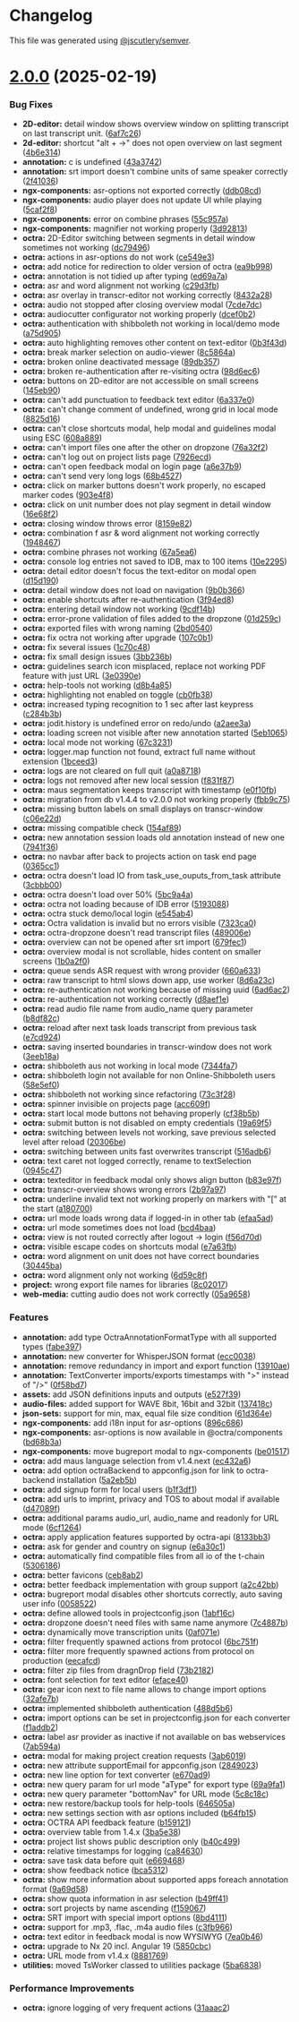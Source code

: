 # Changelog

This file was generated using [@jscutlery/semver](https://github.com/jscutlery/semver).

# [2.0.0](https://github.com/IPS-LMU/octra/compare/octra-1.4.4...octra-2.0.0) (2025-02-19)


### Bug Fixes

* **2D-editor:** detail window shows overview window on splitting transcript on last transcript unit. ([6af7c26](https://github.com/IPS-LMU/octra/commit/6af7c26e0db1149e3e3cd3a98b4822b6e802083a))
* **2d-editor:** shortcut "alt + ->" does not open overview on last segment ([4b6e314](https://github.com/IPS-LMU/octra/commit/4b6e31493cd80c844bf1ff02b07a66d86194b23c))
* **annotation:** c is undefined ([43a3742](https://github.com/IPS-LMU/octra/commit/43a3742f113215998bc44f968dbf10498a91e842))
* **annotation:** srt import doesn't combine units of same speaker correctly ([2f41036](https://github.com/IPS-LMU/octra/commit/2f41036a90eb756872ccc4118729f989c9910243))
* **ngx-components:** asr-options not exported correctly ([ddb08cd](https://github.com/IPS-LMU/octra/commit/ddb08cd6138334476e7ec2bcf935652f9f025050))
* **ngx-components:** audio player does not update UI while playing ([5caf2f8](https://github.com/IPS-LMU/octra/commit/5caf2f87aa595f80c605fdeda76c73315ecb54fd))
* **ngx-components:** error on combine phrases ([55c957a](https://github.com/IPS-LMU/octra/commit/55c957a889de4cd227bdb2dc953d2871b65f276b))
* **ngx-components:** magnifier not working properly ([3d92813](https://github.com/IPS-LMU/octra/commit/3d928137a9afcb285477dc13e6b0310d17d7b01f))
* **octra:** 2D-Editor switching between segments in detail window sometimes not working ([dc79496](https://github.com/IPS-LMU/octra/commit/dc7949691162d64a793497eb3621e9b38c2b996f))
* **octra:** actions in asr-options do not work ([ce549e3](https://github.com/IPS-LMU/octra/commit/ce549e368159ea87b22f49340e638c8ef847a6e4))
* **octra:** add notice for redirection to older version of octra ([ea9b998](https://github.com/IPS-LMU/octra/commit/ea9b998a0443e6d198fa816068c6668301eb251a))
* **octra:** annotation is not tidied up after typing ([ed69a7a](https://github.com/IPS-LMU/octra/commit/ed69a7ad64937aa51f233bb7cfafc360bc9904d3))
* **octra:** asr and word alignment not working ([c29d3fb](https://github.com/IPS-LMU/octra/commit/c29d3fb849ae5f4b8c067faa7b4474c28cfc4a9e))
* **octra:** asr overlay in transcr-editor not working correctly ([8432a28](https://github.com/IPS-LMU/octra/commit/8432a28cbf6684380b083f44ce711ee31372b480))
* **octra:** audio not stopped after closing overview modal ([7cde7dc](https://github.com/IPS-LMU/octra/commit/7cde7dc1a8ed2e382bbdad1483009bb9ad0cb9ad))
* **octra:** audiocutter configurator not working properly ([dcef0b2](https://github.com/IPS-LMU/octra/commit/dcef0b24719eaff53ad1a0620fc6cb3cb87cdc8e))
* **octra:** authentication with shibboleth not working in local/demo mode ([a75d905](https://github.com/IPS-LMU/octra/commit/a75d90528a185ba2104e927c78c2995a2224fb80))
* **octra:** auto highlighting removes other content on text-editor ([0b3f43d](https://github.com/IPS-LMU/octra/commit/0b3f43d6b8064b52ed363be2735ffdd158bb4f7b))
* **octra:** break marker selection on audio-viewer ([8c5864a](https://github.com/IPS-LMU/octra/commit/8c5864a6076210632d37094994cfd71eec7694df))
* **octra:** broken online deactivated message ([89db357](https://github.com/IPS-LMU/octra/commit/89db3572517ffa45207da774933e5801a09e275d))
* **octra:** broken re-authentication after re-visiting octra ([98d6ec6](https://github.com/IPS-LMU/octra/commit/98d6ec6f022bcec67e37ed8174badadda82ba26c))
* **octra:** buttons on 2D-editor are not accessible on small screens ([145eb90](https://github.com/IPS-LMU/octra/commit/145eb90afcfff94bafa9ff422028f4f87308162f))
* **octra:** can't add punctuation to feedback text editor ([6a337e0](https://github.com/IPS-LMU/octra/commit/6a337e027c6b7562d763aaff346b1c88397a0f46))
* **octra:** can't change comment of undefined, wrong grid in local mode ([8825d16](https://github.com/IPS-LMU/octra/commit/8825d1622beb989da34b1bbe30f89df44d647493))
* **octra:** can't close shortcuts modal, help modal and guidelines modal using ESC ([608a889](https://github.com/IPS-LMU/octra/commit/608a8898f3dfe5665da99bcdc4350bf4e56921bd))
* **octra:** can't import files one after the other on dropzone ([76a32f2](https://github.com/IPS-LMU/octra/commit/76a32f268588a5bc60f119c8b5e3eb56a65332a7))
* **octra:** can't log out on project lists page ([7926ecd](https://github.com/IPS-LMU/octra/commit/7926ecde986dc684ee5b52dbb3a27d9f3b28b256))
* **octra:** can't open feedback modal on login page ([a6e37b9](https://github.com/IPS-LMU/octra/commit/a6e37b956d2509ac73fed31cdd68b70a4b929f16))
* **octra:** can't send very long logs ([68b4527](https://github.com/IPS-LMU/octra/commit/68b4527c407750991a54090a1a8e1d54620e1a1f))
* **octra:** click on marker buttons doesn't work properly, no escaped marker codes ([903e4f8](https://github.com/IPS-LMU/octra/commit/903e4f886f3cdc40fd99ec37bfdd6539317b0cf9))
* **octra:** click on unit number does not play segment in detail window ([16e68f2](https://github.com/IPS-LMU/octra/commit/16e68f2d679502e28109868ccb8187a25f2c7459))
* **octra:** closing window throws error ([8159e82](https://github.com/IPS-LMU/octra/commit/8159e827bd34571e9977c0617ff7c8826059ce55))
* **octra:** combination f asr & word alignment not working correctly ([1948467](https://github.com/IPS-LMU/octra/commit/194846784ec000ec745ea0e20d4d3006009bd0e5))
* **octra:** combine phrases not working ([67a5ea6](https://github.com/IPS-LMU/octra/commit/67a5ea69af37f5cf612a910467ce0967710c54b1))
* **octra:** console log entries not saved to IDB, max to 100 items ([10e2295](https://github.com/IPS-LMU/octra/commit/10e2295b2ce11231ded3a73676dc2938e4a889f9))
* **octra:** detail editor doesn't focus the text-editor on modal open ([d15d190](https://github.com/IPS-LMU/octra/commit/d15d190f9b9e6fa1ea60580f98ab72475bfaaea2))
* **octra:** detail window does not load on navigation ([9b0b366](https://github.com/IPS-LMU/octra/commit/9b0b366d86323668ffae70a7e735ce1703e0a7c1))
* **octra:** enable shortcuts after re-authentication ([3f94ed8](https://github.com/IPS-LMU/octra/commit/3f94ed8bf1f89674d0c5686383718e175b9fd18c))
* **octra:** entering detail window not working ([9cdf14b](https://github.com/IPS-LMU/octra/commit/9cdf14b2e2120bf711ed4a1f8050d71afde78b96))
* **octra:** error-prone validation of files added to the dropzone ([01d259c](https://github.com/IPS-LMU/octra/commit/01d259ca7e805917265d488c076fe4a44262a8f0))
* **octra:** exported files with wrong naming ([2bd0540](https://github.com/IPS-LMU/octra/commit/2bd05403b3cc8e7c1f6d7e0b647e378f2aa1996d))
* **octra:** fix octra not working after upgrade ([107c0b1](https://github.com/IPS-LMU/octra/commit/107c0b14a77ec26f3cc6f60d484a2fd987dcb48f))
* **octra:** fix several issues ([1c70c48](https://github.com/IPS-LMU/octra/commit/1c70c48d58351cae4adae18e632ef9746fcd69a1))
* **octra:** fix small design issues ([3bb236b](https://github.com/IPS-LMU/octra/commit/3bb236b51d33df1ee601a44e686271089bad8bdb))
* **octra:** guidelines search icon misplaced, replace not working PDF feature with just URL ([3e0390e](https://github.com/IPS-LMU/octra/commit/3e0390e4d8373c72774f862f46c618ac53404f09))
* **octra:** help-tools not working ([d8b4a85](https://github.com/IPS-LMU/octra/commit/d8b4a85fb6c3f8ade33cef48f06e1a295e8a6128))
* **octra:** highlighting not enabled on toggle ([cb0fb38](https://github.com/IPS-LMU/octra/commit/cb0fb384fe555d1e0df0219ffb4f858fc42df5f9))
* **octra:** increased typing recognition to 1 sec after last keypress ([c284b3b](https://github.com/IPS-LMU/octra/commit/c284b3b8bafc184d81b5b393138096bc4bc36a02))
* **octra:** jodit.history is undefined error on redo/undo ([a2aee3a](https://github.com/IPS-LMU/octra/commit/a2aee3a315938d154171b2ac1f32384516ac3829))
* **octra:** loading screen not visible after new annotation started ([5eb1065](https://github.com/IPS-LMU/octra/commit/5eb1065e96aea13ff1e23624fb6dabfbb7b195f1))
* **octra:** local mode not working ([67c3231](https://github.com/IPS-LMU/octra/commit/67c3231986a7be83bfcd2db787d455b2f576bfdd))
* **octra:** logger.map function not found, extract full name without extension ([1bceed3](https://github.com/IPS-LMU/octra/commit/1bceed3e2755e91e78c4c95ad3f8cd098c09fdfd))
* **octra:** logs are not cleared on full quit ([a0a8718](https://github.com/IPS-LMU/octra/commit/a0a871895e89db63e41b9070e27c7addad4ecfd5))
* **octra:** logs not removed after new local session ([f831f87](https://github.com/IPS-LMU/octra/commit/f831f8701f03aa4a068bd7e5a257e56123ccc647))
* **octra:** maus segmentation keeps transcript with timestamp ([e0f10fb](https://github.com/IPS-LMU/octra/commit/e0f10fba54c5c721573cdffe7058a574d89e1da2))
* **octra:** migration from db v1.4.4 to v2.0.0 not working properly ([fbb9c75](https://github.com/IPS-LMU/octra/commit/fbb9c755580b1a8ef0c51b9a7314b0ea909b9077))
* **octra:** missing button labels on small displays on transcr-window ([c06e22d](https://github.com/IPS-LMU/octra/commit/c06e22daac62324ce6d8b713e3533869e0f275f3))
* **octra:** missing compatible check ([154af89](https://github.com/IPS-LMU/octra/commit/154af89f0a5e3bb95fc8d3df494fd8fc5cd75fcb))
* **octra:** new annotation session loads old annotation instead of new one ([7941f36](https://github.com/IPS-LMU/octra/commit/7941f36325f537ad2a6224d3124d0e52b4366d4a))
* **octra:** no navbar after back to projects action on task end page ([0365cc1](https://github.com/IPS-LMU/octra/commit/0365cc19fec0b74da8e82ad033c2fac6ae4c5cc2))
* **octra:** octra doesn't load IO from task_use_ouputs_from_task attribute ([3cbbb00](https://github.com/IPS-LMU/octra/commit/3cbbb004fc7c5be0827c48641dc95ea16e72c378))
* **octra:** octra doesn't load over 50% ([5bc9a4a](https://github.com/IPS-LMU/octra/commit/5bc9a4a75768aaa954491980a774c34175cc53f2))
* **octra:** octra not loading because of IDB error ([5193088](https://github.com/IPS-LMU/octra/commit/5193088417ffdcc2cacb9ce5d65cc4e72dadbb6b))
* **octra:** octra stuck demo/local login ([e545ab4](https://github.com/IPS-LMU/octra/commit/e545ab4c857466edfe41bdedfb762a912336410e))
* **octra:** Octra validation is invalid but no errors visible ([7323ca0](https://github.com/IPS-LMU/octra/commit/7323ca093647c6ef84573ab7917ecb7927cab70d))
* **octra:** octra-dropzone doesn't read transcript files ([489006e](https://github.com/IPS-LMU/octra/commit/489006e05ca6cf98e7572ce4d168845bd60b9dcf))
* **octra:** overview can not be opened after srt import ([679fec1](https://github.com/IPS-LMU/octra/commit/679fec11d298a2998d584ed83c82fed83059f242))
* **octra:** overview modal is not scrollable, hides content on smaller screens ([1b0a2f0](https://github.com/IPS-LMU/octra/commit/1b0a2f0cffb3e2a4595100c9e4335689b32520b7))
* **octra:** queue sends ASR request with wrong provider ([660a633](https://github.com/IPS-LMU/octra/commit/660a633dea9aec40ab802d91ac0d7be504822ef2))
* **octra:** raw transcript to html slows down app, use worker ([8d6a23c](https://github.com/IPS-LMU/octra/commit/8d6a23caf0cff2dcce1f9b3c090f1d163221e521))
* **octra:** re-authentication not working because of missing uuid ([6ad6ac2](https://github.com/IPS-LMU/octra/commit/6ad6ac262dab0d4956cd511634095b1670ab435e))
* **octra:** re-authentication not working correctly ([d8aef1e](https://github.com/IPS-LMU/octra/commit/d8aef1e3d1f54aa5f7049f6787a28c8d2296f0e1))
* **octra:** read audio file name from audio_name query parameter ([b8df82c](https://github.com/IPS-LMU/octra/commit/b8df82ce4e0bddf63af0ceffa29f00c92f216042))
* **octra:** reload after next task loads transcript from previous task ([e7cd924](https://github.com/IPS-LMU/octra/commit/e7cd92450276234eab3c003333c725cd0070cccc))
* **octra:** saving inserted boundaries in transcr-window does not work ([3eeb18a](https://github.com/IPS-LMU/octra/commit/3eeb18aede44e9a720bc8678ccd4a8b12da84a17))
* **octra:** shibboleth aus not working in local mode ([7344fa7](https://github.com/IPS-LMU/octra/commit/7344fa7a752ba0a6d59dd9546dd4870c469c34cd))
* **octra:** shibboleth login not available for non Online-Shibboleth users ([58e5ef0](https://github.com/IPS-LMU/octra/commit/58e5ef0e0f186aa7c79873f69a59ad8c255f4cea))
* **octra:** shibboleth not working since refactoring ([73c3f28](https://github.com/IPS-LMU/octra/commit/73c3f28ca8d5e672bcdcf73d20c2b54f87c2f44d))
* **octra:** spinner invisible on projects page ([acc609f](https://github.com/IPS-LMU/octra/commit/acc609fd31b356e6d618411a2b82f7362980b832))
* **octra:** start local mode buttons not behaving properly ([cf38b5b](https://github.com/IPS-LMU/octra/commit/cf38b5bc4d359f016bcae2d694c1a5a64b4e597c))
* **octra:** submit button is not disabled on empty credentials ([19a69f5](https://github.com/IPS-LMU/octra/commit/19a69f5492f2dbecefa0c0e58b2ee0caef60a936))
* **octra:** switching between levels not working, save previous selected level after reload ([20306be](https://github.com/IPS-LMU/octra/commit/20306beb7678a435807ca4e81c5bd9b8bdf3d388))
* **octra:** switching between units fast overwrites transcript ([516adb6](https://github.com/IPS-LMU/octra/commit/516adb6d8d2289db3e90b04381f13909833a02e7))
* **octra:** text caret not logged correctly, rename to textSelection ([0945c47](https://github.com/IPS-LMU/octra/commit/0945c476801fdb32dc705914187de0e4c251d5be))
* **octra:** texteditor in feedback modal only shows align button ([b83e97f](https://github.com/IPS-LMU/octra/commit/b83e97f3676b020d6f7b774d7ec98f808e30ed44))
* **octra:** transcr-overview shows wrong errors ([2b97a97](https://github.com/IPS-LMU/octra/commit/2b97a976e2156b265b1661369e6ccaf6f90d5e3d))
* **octra:** underline invalid text not working properly on markers with "[” at the start ([a180700](https://github.com/IPS-LMU/octra/commit/a1807009492793c6fa68a96f666a8cb901ea5384))
* **octra:** url mode loads wrong data if logged-in in other tab ([efaa5ad](https://github.com/IPS-LMU/octra/commit/efaa5ad3fe64308f78363fd078a8d214663912a3))
* **octra:** url mode sometimes does not load ([bcd4baa](https://github.com/IPS-LMU/octra/commit/bcd4baae17a57ed6ae2271266eb535770a716909))
* **octra:** view is not routed correctly after logout -> login ([f56d70d](https://github.com/IPS-LMU/octra/commit/f56d70df9a8277534d523bfbd97d4f2afbe64fa8))
* **octra:** visible escape codes on shortcuts modal ([e7a63fb](https://github.com/IPS-LMU/octra/commit/e7a63fb542ee0841e21ffae1cdf9704a22525b1c))
* **octra:** word alignment on unit does not have correct boundaries ([30445ba](https://github.com/IPS-LMU/octra/commit/30445ba1892b71bf1e259905e5e9a08a57106c6c))
* **octra:** word alignment only not working ([6d59c8f](https://github.com/IPS-LMU/octra/commit/6d59c8f0c4b06902fe24741eb61a45a0028ac571))
* **project:** wrong export file names for libraries ([8c02017](https://github.com/IPS-LMU/octra/commit/8c02017e1263c8f1dd3353966482f80e0e8f396d))
* **web-media:** cutting audio does not work correctly ([05a9658](https://github.com/IPS-LMU/octra/commit/05a965874dd7785f311ef7f41f194daec1f0c09b))


### Features

* **annotation:** add type OctraAnnotationFormatType with all supported types ([fabe397](https://github.com/IPS-LMU/octra/commit/fabe397b751c58245890a8651c22fe36d6883179))
* **annotation:** new converter for WhisperJSON format ([ecc0038](https://github.com/IPS-LMU/octra/commit/ecc00383e6d3f44031440fb664c7880be131fb64))
* **annotation:** remove redundancy in import and export function ([13910ae](https://github.com/IPS-LMU/octra/commit/13910ae2589f937b17b31744c5454242fc71c325))
* **annotation:** TextConverter imports/exports timestamps with ">" instead of "/>" ([0f58bd7](https://github.com/IPS-LMU/octra/commit/0f58bd7c2ea3a8dd8360e15f7333abd8791e9fa4))
* **assets:** add JSON definitions inputs and outputs ([e527f39](https://github.com/IPS-LMU/octra/commit/e527f399f1032219c086105905db2281906a2535))
* **audio-files:** added support for WAVE 8bit, 16bit and 32bit ([137418c](https://github.com/IPS-LMU/octra/commit/137418cf7147665e9e4b323db5a10887a0686891))
* **json-sets:** support for min, max, equal file size condition ([61d364e](https://github.com/IPS-LMU/octra/commit/61d364e8591c719b5895a5e5fa504a6f4a3d8ad9))
* **ngx-components:** add i18n input for asr-options ([896c686](https://github.com/IPS-LMU/octra/commit/896c686596f0732443861c200986f4e665ece56a))
* **ngx-components:** asr-options is now available in @octra/components ([bd68b3a](https://github.com/IPS-LMU/octra/commit/bd68b3aad6be0ef9d9db4e90778c410ea1bf0699))
* **ngx-components:** move bugreport modal to ngx-components ([be01517](https://github.com/IPS-LMU/octra/commit/be0151749a89a5c20ee7994bd362f014c699894f))
* **octra:** add maus language selection from v1.4.next ([ec432a6](https://github.com/IPS-LMU/octra/commit/ec432a606b1972bf252388411c2fa335e89fc7b2))
* **octra:** add option octraBackend to appconfig.json for link to octra-backend installation ([5a2eb5b](https://github.com/IPS-LMU/octra/commit/5a2eb5bcae6c32c9ed6a7beaf537361b60828ac2))
* **octra:** add signup form for local users ([b1f3df1](https://github.com/IPS-LMU/octra/commit/b1f3df151204a200f19d4a2ff49a36e3436debdf))
* **octra:** add urls to imprint, privacy and TOS to about modal if available ([d47089f](https://github.com/IPS-LMU/octra/commit/d47089fbc9c6d67ced5c2f362b10e9eff69cb0d4))
* **octra:** additional params audio_url, audio_name and readonly for URL mode ([6cf1264](https://github.com/IPS-LMU/octra/commit/6cf12649a7d1c987e522ede4719104876842111e))
* **octra:** apply application features supported by octra-api ([8133bb3](https://github.com/IPS-LMU/octra/commit/8133bb33eb096e123311d487ea788d5f3443f6e9))
* **octra:** ask for gender and country on signup ([e6a30c1](https://github.com/IPS-LMU/octra/commit/e6a30c16c6218ce689d1b27244ce5ddd55852338))
* **octra:** automatically find compatible files from all io of the t-chain ([5306186](https://github.com/IPS-LMU/octra/commit/530618654a957243d9aae61cd1cd1184f78200fe))
* **octra:** better favicons ([ceb8ab2](https://github.com/IPS-LMU/octra/commit/ceb8ab2723fe5327a6ca6877da6c80fce1831168))
* **octra:** better feedback implementation with group support ([a2c42bb](https://github.com/IPS-LMU/octra/commit/a2c42bbea8a1f5444ba11196b71bcbc4d70e91a0))
* **octra:** bugreport modal disables other shortcuts correctly, auto saving user info ([0058522](https://github.com/IPS-LMU/octra/commit/0058522843f504b2a1f9ad89bee78e8ece9345f0))
* **octra:** define allowed tools in projectconfig.json ([1abf16c](https://github.com/IPS-LMU/octra/commit/1abf16cd606ab900597a4b0896cbe8816f03c3d5))
* **octra:** dropzone doesn't need files with same name anymore ([7c4887b](https://github.com/IPS-LMU/octra/commit/7c4887b76b3d320bdf5795e51c766412d5e273db))
* **octra:** dynamically move transcription units ([0af071e](https://github.com/IPS-LMU/octra/commit/0af071e4f399411160c8925a5e458a673f176d92))
* **octra:** filter frequently spawned actions from protocol ([6bc751f](https://github.com/IPS-LMU/octra/commit/6bc751f418e098ce38221d7952a6ec93fb4a7ce9))
* **octra:** filter more frequently spawned actions from protocol on production ([eecafcd](https://github.com/IPS-LMU/octra/commit/eecafcd407db59570ec82a6deb58cc8ae06d327c))
* **octra:** filter zip files from dragnDrop field ([73b2182](https://github.com/IPS-LMU/octra/commit/73b21829aa3d047cd56a7f57d2144a0f9314f168))
* **octra:** font selection for text editor ([eface40](https://github.com/IPS-LMU/octra/commit/eface409001a0fe166cb2276e5da5c37e2dd482a))
* **octra:** gear icon next to file name allows to change import options ([32afe7b](https://github.com/IPS-LMU/octra/commit/32afe7b3af1c2b8825115dc00c58ad25153b0f6f))
* **octra:** implemented shibboleth authentication ([488d5b6](https://github.com/IPS-LMU/octra/commit/488d5b647016443a4f64c77f193be5f7caafaff7))
* **octra:** import options can be set in projectconfig.json for each converter ([f1addb2](https://github.com/IPS-LMU/octra/commit/f1addb2e762a5f37ab02b371dde1103168074fe6))
* **octra:** label asr provider as inactive if not available on bas webservices ([7ab594a](https://github.com/IPS-LMU/octra/commit/7ab594a170e822ae4487d08351c6f50c72380106))
* **octra:** modal for making project creation requests ([3ab6019](https://github.com/IPS-LMU/octra/commit/3ab6019f998ef84fb2e6403b023a4a3d26046c25))
* **octra:** new attribute supportEmail for appconfig.json ([2849023](https://github.com/IPS-LMU/octra/commit/28490231f7ec8398a57000dd7e56b9f95d7f0d73))
* **octra:** new line option for text converter ([e670ad9](https://github.com/IPS-LMU/octra/commit/e670ad91fbe0414c515d34585ff2625cf2cec114))
* **octra:** new query param for url mode "aType" for export type ([69a9fa1](https://github.com/IPS-LMU/octra/commit/69a9fa15314e5bc304d73010693559dc605aa405))
* **octra:** new query parameter "bottomNav" for URL mode ([5c8c18c](https://github.com/IPS-LMU/octra/commit/5c8c18c596d58a9a4a4c129a73f9d4682e6890c3))
* **octra:** new restore/backup tools for help-tools ([646505a](https://github.com/IPS-LMU/octra/commit/646505ab596eacc31040396a4be2a558279dd1cd))
* **octra:** new settings section with asr options included ([b64fb15](https://github.com/IPS-LMU/octra/commit/b64fb15e282411137787f2abd03c2468686a6e3a))
* **octra:** OCTRA API feedback feature ([b159121](https://github.com/IPS-LMU/octra/commit/b159121f20f36af59b22c828aab9f509fee523e9))
* **octra:** overview table from 1.4.x ([3ba5e38](https://github.com/IPS-LMU/octra/commit/3ba5e384c795b8dfdc7a74b76bbf545cf88227f9))
* **octra:** project list shows public description only ([b40c499](https://github.com/IPS-LMU/octra/commit/b40c499173a0ac7b7439417e687e975c4e5317e7))
* **octra:** relative timestamps for logging ([ca84630](https://github.com/IPS-LMU/octra/commit/ca84630c7a476b6b78b6f646de211e996403d604))
* **octra:** save task data before quit ([e669468](https://github.com/IPS-LMU/octra/commit/e669468b3b0798d5a2bb44e7a83fd0f9cb2e1f2b))
* **octra:** show feedback notice ([bca5312](https://github.com/IPS-LMU/octra/commit/bca5312b15b8d21d65f86842bdc577644f9b7544))
* **octra:** show more information about supported apps foreach annotation format ([9a69d58](https://github.com/IPS-LMU/octra/commit/9a69d589b764c9dff44a0a5942d9602e69704a53))
* **octra:** show quota information in asr selection ([b49ff41](https://github.com/IPS-LMU/octra/commit/b49ff413289b6e6a3a6dce0f4cca8458fe641b82))
* **octra:** sort projects by name ascending ([f159067](https://github.com/IPS-LMU/octra/commit/f159067692de356ee73b8663a4d1585b45a69d93))
* **octra:** SRT import with special import options ([8bd4111](https://github.com/IPS-LMU/octra/commit/8bd4111373784735ad0b7d19be016a908afea060))
* **octra:** support for .mp3, .flac, .m4a audio files ([c3fb966](https://github.com/IPS-LMU/octra/commit/c3fb9667b8f83aba8a8bd6da52382a5b00c01f71))
* **octra:** text editor in feedback modal is now WYSIWYG ([7ea0b46](https://github.com/IPS-LMU/octra/commit/7ea0b466f97b2f16ad3b0ee4f93a892a66ad9c6c))
* **octra:** upgrade to Nx 20 incl. Angular 19 ([5850cbc](https://github.com/IPS-LMU/octra/commit/5850cbcb71a6664ca53e9a038443e913390910c3))
* **octra:** URL mode from v1.4.x ([8881769](https://github.com/IPS-LMU/octra/commit/8881769d2c9e342a4762fbcc55ac6b84bc6a5a48))
* **utilities:** moved TsWorker classed to utilities package ([5ba6838](https://github.com/IPS-LMU/octra/commit/5ba68383aafa88cf9077f83e09cfdeff541fa66a))


### Performance Improvements

* **octra:** ignore logging of very frequent actions ([31aaac2](https://github.com/IPS-LMU/octra/commit/31aaac2955487a7c9aad08767879fa304f32b2a5))
